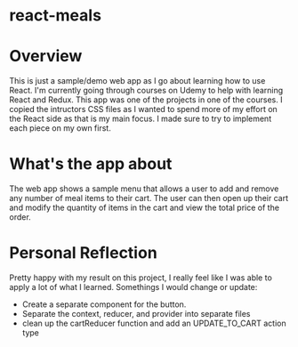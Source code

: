 # react-meals

# Overview
This is just a sample/demo web app as I go about learning how to use React. I'm currently going through courses on Udemy to help with learning React and Redux. This app was one of the projects in one of the courses. I copied the intructors CSS files as I wanted to spend more of my effort on the React side as that is my main focus. I made sure to try to implement each piece on my own first.

# What's the app about
The web app shows a sample menu that allows a user to add and remove any number of meal items to their cart. 
The user can then open up their cart and modify the quantity of items in the cart and view the total price of the order.

# Personal Reflection
Pretty happy with my result on this project, I really feel like I was able to apply a lot of what I learned. Somethings I would change or update:

- Create a separate component for the button.
- Separate the context, reducer, and provider into separate files
- clean up the cartReducer function and add an UPDATE_TO_CART action type


